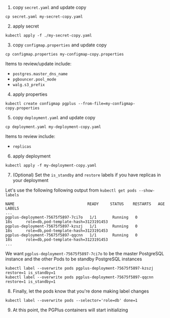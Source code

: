 1. copy `secret.yaml` and update copy

```
cp secret.yaml my-secret-copy.yaml
```

2. apply secret

```
kubectl apply -f ./my-secret-copy.yaml
```

3. copy `configmap.properties` and update copy

```
cp configmap.properties my-configmap-copy.properties
```

Items to review/update include:

  - `postgres.master_dns_name`
  - `pgbouncer.pool_mode`
  - `walg.s3_prefix`

4. apply properties

```
kubectl create configmap pgplus --from-file=my-configmap-copy.properties
```

5. copy `deployment.yaml` and update copy

```
cp deployment.yaml my-deployment-copy.yaml
```

Items to review include:

  - `replicas`

6. apply deployment

```
kubectl apply -f my-deployment-copy.yaml
```

7. (Optional) Set the `is_standby` and `restore` labels if you have replicas in your deployment

Let's use the following following output from `kubectl get pods --show-labels`

```
NAME                                READY     STATUS    RESTARTS   AGE       LABELS
...
pgplus-deployment-75675f5897-7ci7o   1/1       Running   0          18s      role=db,pod-template-hash=3123191453
pgplus-deployment-75675f5897-kzszj   1/1       Running   0          18s      role=db,pod-template-hash=3123191453
pgplus-deployment-75675f5897-qqcnn   1/1       Running   0          18s      role=db,pod-template-hash=3123191453
...
```

We want `pgplus-deployment-75675f5897-7ci7o` to be the master PostgreSQL instance and the other Pods to be standby PostgreSQL instances

```
kubectl label --overwrite pods pgplus-deployment-75675f5897-kzszj restore=1 is_standby=1
kubectl label --overwrite pods pgplus-deployment-75675f5897-qqcnn restore=1 is_standby=1
```

8. Finally, let the pods know that you're done making label changes

```
kubectl label --overwrite pods --selector='role=db' done=1
```

9. At this point, the PGPlus containers will start initializing
